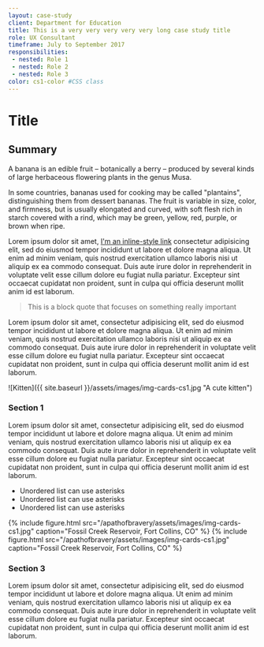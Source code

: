 ```yaml
---
layout: case-study
client: Department for Education
title: This is a very very very very very long case study title
role: UX Consultant
timeframe: July to September 2017
responsibilities:
 - nested: Role 1
 - nested: Role 2
 - nested: Role 3
color: cs1-color #CSS class
---
```


# Title

## Summary

A banana is an edible fruit – botanically a berry – produced by several kinds
of large herbaceous flowering plants in the genus Musa.

In some countries, bananas used for cooking may be called "plantains",
distinguishing them from dessert bananas. The fruit is variable in size, color,
and firmness, but is usually elongated and curved, with soft flesh rich in
starch covered with a rind, which may be green, yellow, red, purple, or brown
when ripe.

Lorem ipsum dolor sit amet, [I'm an inline-style link](index.html) consectetur adipisicing elit, sed do eiusmod tempor incididunt ut labore et dolore magna aliqua. Ut enim ad minim veniam, quis nostrud exercitation ullamco laboris nisi ut aliquip ex ea commodo consequat. Duis aute irure dolor in reprehenderit in voluptate velit esse cillum dolore eu fugiat nulla pariatur. Excepteur sint occaecat cupidatat non proident, sunt in culpa qui officia deserunt mollit anim id est laborum.

> This is a block quote that focuses on something really important

Lorem ipsum dolor sit amet, consectetur adipisicing elit, sed do eiusmod tempor incididunt ut labore et dolore magna aliqua. Ut enim ad minim veniam, quis nostrud exercitation ullamco laboris nisi ut aliquip ex ea commodo consequat. Duis aute irure dolor in reprehenderit in voluptate velit esse cillum dolore eu fugiat nulla pariatur. Excepteur sint occaecat cupidatat non proident, sunt in culpa qui officia deserunt mollit anim id est laborum.

![Kitten]({{ site.baseurl }}/assets/images/img-cards-cs1.jpg "A cute kitten")

### Section 1

Lorem ipsum dolor sit amet, consectetur adipisicing elit, sed do eiusmod tempor incididunt ut labore et dolore magna aliqua. Ut enim ad minim veniam, quis nostrud exercitation ullamco laboris nisi ut aliquip ex ea commodo consequat. Duis aute irure dolor in reprehenderit in voluptate velit esse cillum dolore eu fugiat nulla pariatur. Excepteur sint occaecat cupidatat non proident, sunt in culpa qui officia deserunt mollit anim id est laborum.

* Unordered list can use asterisks
* Unordered list can use asterisks
* Unordered list can use asterisks

{%
    include figure.html
    src="/apathofbravery/assets/images/img-cards-cs1.jpg"
    caption="Fossil Creek Reservoir, Fort Collins, CO"
%}
{%
    include figure.html
    src="/apathofbravery/assets/images/img-cards-cs1.jpg"
    caption="Fossil Creek Reservoir, Fort Collins, CO"
%}

### Section 3

Lorem ipsum dolor sit amet, consectetur adipisicing elit, sed do eiusmod tempor incididunt ut labore et dolore magna aliqua. Ut enim ad minim veniam, quis nostrud exercitation ullamco laboris nisi ut aliquip ex ea commodo consequat. Duis aute irure dolor in reprehenderit in voluptate velit esse cillum dolore eu fugiat nulla pariatur. Excepteur sint occaecat cupidatat non proident, sunt in culpa qui officia deserunt mollit anim id est laborum.
